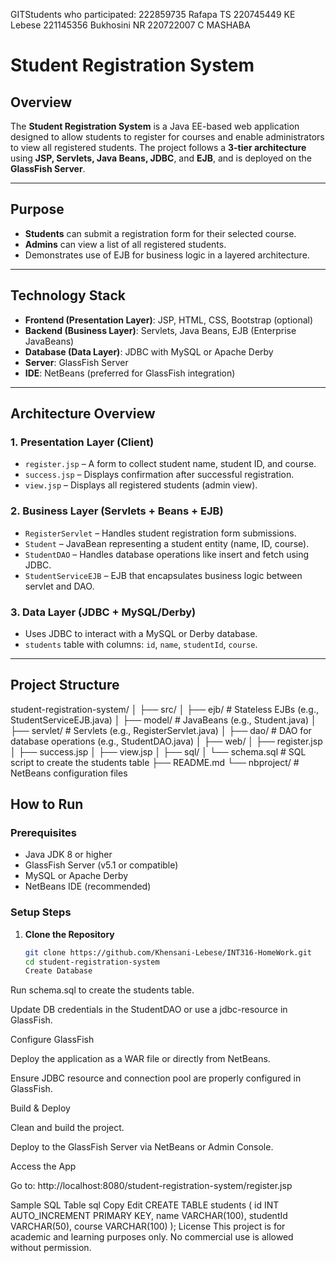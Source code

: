 GITStudents who participated:
222859735 Rafapa TS
220745449 KE Lebese
221145356 Bukhosini NR
220722007 C MASHABA

# Student Registration System

## Overview

The **Student Registration System** is a Java EE-based web application designed to allow students to register for courses and enable administrators to view all registered students. The project follows a **3-tier architecture** using **JSP, Servlets, Java Beans, JDBC**, and **EJB**, and is deployed on the **GlassFish Server**.

---

## Purpose

- **Students** can submit a registration form for their selected course.
- **Admins** can view a list of all registered students.
- Demonstrates use of EJB for business logic in a layered architecture.

---

## Technology Stack

- **Frontend (Presentation Layer)**: JSP, HTML, CSS, Bootstrap (optional)
- **Backend (Business Layer)**: Servlets, Java Beans, EJB (Enterprise JavaBeans)
- **Database (Data Layer)**: JDBC with MySQL or Apache Derby
- **Server**: GlassFish Server
- **IDE**: NetBeans (preferred for GlassFish integration)

---

## Architecture Overview

### 1. Presentation Layer (Client)

- `register.jsp` – A form to collect student name, student ID, and course.
- `success.jsp` – Displays confirmation after successful registration.
- `view.jsp` – Displays all registered students (admin view).

### 2. Business Layer (Servlets + Beans + EJB)

- `RegisterServlet` – Handles student registration form submissions.
- `Student` – JavaBean representing a student entity (name, ID, course).
- `StudentDAO` – Handles database operations like insert and fetch using JDBC.
- `StudentServiceEJB` – EJB that encapsulates business logic between servlet and DAO.

### 3. Data Layer (JDBC + MySQL/Derby)

- Uses JDBC to interact with a MySQL or Derby database.
- `students` table with columns: `id`, `name`, `studentId`, `course`.

---

## Project Structure

student-registration-system/
│
├── src/
│ ├── ejb/ # Stateless EJBs (e.g., StudentServiceEJB.java)
│ ├── model/ # JavaBeans (e.g., Student.java)
│ ├── servlet/ # Servlets (e.g., RegisterServlet.java)
│ ├── dao/ # DAO for database operations (e.g., StudentDAO.java)
│
├── web/
│ ├── register.jsp
│ ├── success.jsp
│ ├── view.jsp
│
├── sql/
│ └── schema.sql # SQL script to create the students table
├── README.md
└── nbproject/ # NetBeans configuration files

## How to Run

### Prerequisites

- Java JDK 8 or higher
- GlassFish Server (v5.1 or compatible)
- MySQL or Apache Derby
- NetBeans IDE (recommended)

### Setup Steps

1. **Clone the Repository**
   ```bash
   git clone https://github.com/Khensani-Lebese/INT316-HomeWork.git
   cd student-registration-system
   Create Database
   ```

Run schema.sql to create the students table.

Update DB credentials in the StudentDAO or use a jdbc-resource in GlassFish.

Configure GlassFish

Deploy the application as a WAR file or directly from NetBeans.

Ensure JDBC resource and connection pool are properly configured in GlassFish.

Build & Deploy

Clean and build the project.

Deploy to the GlassFish Server via NetBeans or Admin Console.

Access the App

Go to: http://localhost:8080/student-registration-system/register.jsp

Sample SQL Table
sql
Copy
Edit
CREATE TABLE students (
id INT AUTO_INCREMENT PRIMARY KEY,
name VARCHAR(100),
studentId VARCHAR(50),
course VARCHAR(100)
);
License
This project is for academic and learning purposes only. No commercial use is allowed without permission.
